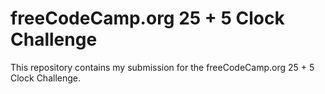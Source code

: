 # freeCodeCamp.org 25 + 5 Clock Challenge

This repository contains my submission for the freeCodeCamp.org 25 + 5 Clock
Challenge.
